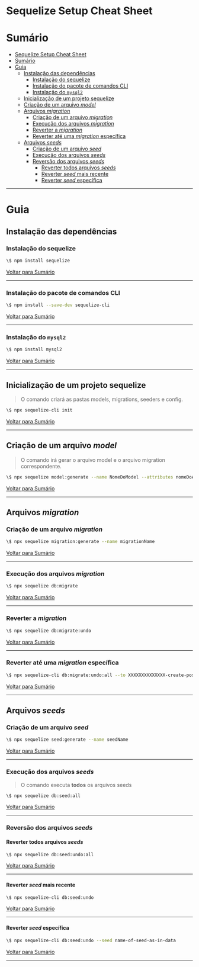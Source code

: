 # Sequelize Setup Cheat Sheet

# Sumário

- [Sequelize Setup Cheat Sheet](#sequelize-setup-cheat-sheet)
- [Sumário](#sumário)
- [Guia](#guia)
  - [Instalação das dependências](#instalação-das-dependências)
    - [Instalação do sequelize](#instalação-do-sequelize)
    - [Instalação do pacote de comandos CLI](#instalação-do-pacote-de-comandos-cli)
    - [Instalação do `mysql2`](#instalação-do-mysql2)
  - [Inicialização de um projeto sequelize](#inicialização-de-um-projeto-sequelize)
  - [Criação de um arquivo _model_](#criação-de-um-arquivo-model)
  - [Arquivos _migration_](#arquivos-migration)
    - [Criação de um arquivo _migration_](#criação-de-um-arquivo-migration)
    - [Execução dos arquivos _migration_](#execução-dos-arquivos-migration)
    - [Reverter a _migration_](#reverter-a-migration)
    - [Reverter até uma _migration_ específica](#reverter-até-uma-migration-específica)
  - [Arquivos _seeds_](#arquivos-seeds)
    - [Criação de um arquivo _seed_](#criação-de-um-arquivo-seed)
    - [Execução dos arquivos _seeds_](#execução-dos-arquivos-seeds)
    - [Reversão dos arquivos _seeds_](#reversão-dos-arquivos-seeds)
      - [Reverter todos arquivos _seeds_](#reverter-todos-arquivos-seeds)
      - [Reverter _seed_ mais recente](#reverter-seed-mais-recente)
      - [Reverter _seed_ específica](#reverter-seed-específica)

---

# Guia

## Instalação das dependências

### Instalação do sequelize

```bash
\$ npm install sequelize
```

[Voltar para Sumário](#sumário)

---

### Instalação do pacote de comandos CLI

```bash
\$ npm install --save-dev sequelize-cli
```

[Voltar para Sumário](#sumário)

---

### Instalação do `mysql2`

```bash
\$ npm install mysql2
```

[Voltar para Sumário](#sumário)

---

## Inicialização de um projeto sequelize

> O comando criará as pastas models, migrations, seeders e config.

```bash
\$ npx sequelize-cli init
```

[Voltar para Sumário](#sumário)

---

## Criação de um arquivo _model_ 

> O comando irá gerar o arquivo model e o arquivo migration correspondente.

```bash
\$ npx sequelize model:generate --name NomeDoModel --attributes nomeDoAtributo:string
```

[Voltar para Sumário](#sumário)

---

## Arquivos _migration_ 

### Criação de um arquivo _migration_ 

```bash
\$ npx sequelize migration:generate --name migrationName
```

[Voltar para Sumário](#sumário)

---

### Execução dos arquivos _migration_ 

```bash
\$ npx sequelize db:migrate
```

[Voltar para Sumário](#sumário)

---

### Reverter a _migration_

```bash
\$ npx sequelize db:migrate:undo
```

[Voltar para Sumário](#sumário)

---

### Reverter até uma _migration_ específica

```bash
\$ npx sequelize-cli db:migrate:undo:all --to XXXXXXXXXXXXXX-create-posts.js
```

[Voltar para Sumário](#sumário)

---

## Arquivos _seeds_ 

### Criação de um arquivo _seed_

```bash
\$ npx sequelize seed:generate --name seedName
```

[Voltar para Sumário](#sumário)

---

### Execução dos arquivos _seeds_

> O comando executa **todos** os arquivos seeds

```bash
\$ npx sequelize db:seed:all
```

[Voltar para Sumário](#sumário)

---

### Reversão dos arquivos _seeds_ 

#### Reverter todos arquivos _seeds_ 

```bash
\$ npx sequelize db:seed:undo:all
```

[Voltar para Sumário](#sumário)

---

#### Reverter _seed_ mais recente 

```bash
\$ npx sequelize-cli db:seed:undo
```

[Voltar para Sumário](#sumário)

---

#### Reverter _seed_ específica 

```bash
\$ npx sequelize-cli db:seed:undo --seed name-of-seed-as-in-data
```

[Voltar para Sumário](#sumário)

---

